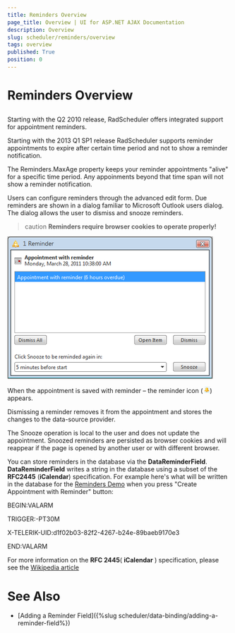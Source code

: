 ```yaml
---
title: Reminders Overview
page_title: Overview | UI for ASP.NET AJAX Documentation
description: Overview
slug: scheduler/reminders/overview
tags: overview
published: True
position: 0
---
```


# Reminders Overview



## 

Starting with the Q2 2010 release, RadScheduler offers integrated support for appointment reminders.

Starting with the 2013 Q1 SP1 release RadScheduler supports reminder appointments to expire after certain time period and not to show a reminder notification.

The Reminders.MaxAge property keeps your reminder appointments "alive" for a specific time period. Any appoinments beyond that time span will not show a reminder notification.

Users can configure reminders through the advanced edit form. Due reminders are shown in a dialog familiar to Microsoft Outlook users dialog. The dialog allows the user to dismiss and snooze reminders.

>caution  __Reminders require browser cookies to operate properly!__ 
>


![Reminder dialog](images/scheduler_reminderdialog.png)

When the appointment is saved with reminder – the reminder icon ( ![RadScheduler Reminder](images/scheduler_reminder.png)) appears.

Dismissing a reminder removes it from the appointment and stores the changes to the data-source provider.

The Snooze operation is local to the user and does not update the appointment. Snoozed reminders are persisted as browser cookies and will reappear if the page is opened by another user or with different browser.

You can store reminders in the database via the __DataReminderField__. __DataReminderField__ writes a string in the database using a subset of the __RFC2445__ (__iCalendar__) specification. For example here's what will be written in the database for the [Reminders Demo](https://demos.telerik.com/aspnet-ajax/scheduler/examples/reminders/defaultcs.aspx) when you press "Create Appointment with Reminder" button:

BEGIN:VALARM

TRIGGER:-PT30M

X-TELERIK-UID:d1f02b03-82f2-4267-b24e-89baeb9170e3

END:VALARM

For more information on the __RFC 2445__( __iCalendar__ ) specification, please see the [Wikipedia article](http://en.wikipedia.org/wiki/ICalendar)

# See Also

 * [Adding a Reminder Field]({%slug scheduler/data-binding/adding-a-reminder-field%})
